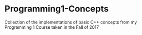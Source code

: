 # Programming1-Concepts
Collection of the implementations of basic C++ concepts from my Programming 1 Course taken in the Fall of 2017
